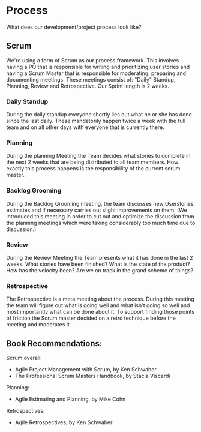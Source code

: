 # Process
What does our development/project process look like?

## Scrum
We're using a form of Scrum as our process framework. This involves having a PO that is responsible for writing and prioritizing user stories and having a Scrum Master that is responsible for moderating, preparing and documenting meetings.
These meetings consist of: "Daily" Standup, Planning, Review and Retrospective. Our Sprint length is 2 weeks.

### Daily Standup
During the daily standup everyone shortly lies out what he or she has done since the last daily. These mandatorily happen twice a week with the full team and on all other days with everyone that is currently there.

### Planning
During the planning Meeting the Team decides what stories to complete in the next 2 weeks that are being distributed to all team members. How exactly this process happens is the responsibility of the current scrum master.

### Backlog Grooming 
During the Backlog Grooming meeting, the team discusses new Userstories, estimates and if necessary carries out slight improvements on them. (We introduced this meeting in order to cut out and optimize the discussion from the planning meetings which were taking considerably too much time due to discussion.)

### Review
During the Review Meeting the Team presents what it has done in the last 2 weeks. What stories have been finished? What is the state of the product? How has the velocity been? Are we on track in the grand scheme of things?

### Retrospective
The Retrospective is a meta meeting about the process. During this meeting the team will figure out what is going well and what isn't going so well and most importantly what can be done about it. To support finding those points of friction the Scrum master decided on a retro technique before the meeting and moderates it.

## Book Recommendations:
Scrum overall:
- Agile Project Management with Scrum, by Ken Schwaber
- The Professional Scrum Masters Handbook, by Stacia Viscardi


Planning: 
- Agile Estimating and Planning, by Mike Cohn  
  
Retrospectives:
- Agile Retrospectives, by Ken Schwaber

